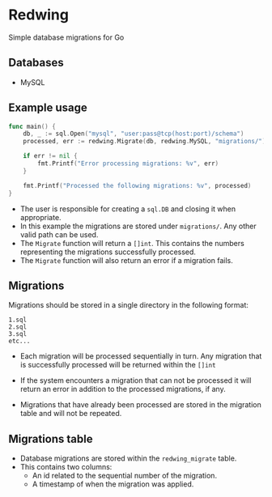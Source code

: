 # Redwing

Simple database migrations for Go

## Databases

* MySQL

## Example usage

```go
func main() {
    db, _ := sql.Open("mysql", "user:pass@tcp(host:port)/schema")
    processed, err := redwing.Migrate(db, redwing.MySQL, "migrations/")

    if err != nil {
        fmt.Printf("Error processing migrations: %v", err)
    }

    fmt.Printf("Processed the following migrations: %v", processed)
}

```

* The user is responsible for creating a ```sql.DB``` and closing it when appropriate.
* In this example the migrations are stored under ```migrations/```. Any other valid path can be used.
* The ```Migrate``` function will return a ```[]int```. This contains the numbers representing the migrations
  successfully processed.
* The ```Migrate``` function will also return an error if a migration fails.

## Migrations

Migrations should be stored in a single directory in the following format:

```
1.sql
2.sql
3.sql
etc...
```

* Each migration will be processed sequentially in turn. Any migration that is successfully processed will be returned
  within the ```[]int```

* If the system encounters a migration that can not be processed it will return an error in addition to the processed
  migrations, if any.
  
* Migrations that have already been processed are stored in the migration table and will not be repeated.

## Migrations table

* Database migrations are stored within the ```redwing_migrate``` table.
* This contains two columns:
    * An id related to the sequential number of the migration.
    * A timestamp of when the migration was applied.